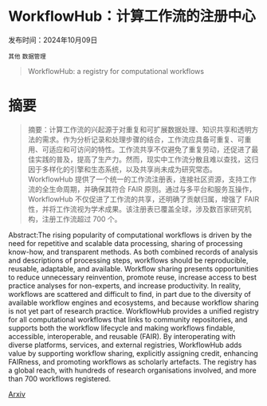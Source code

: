 # WorkflowHub：计算工作流的注册中心

发布时间：2024年10月09日

`其他` `数据管理`

> WorkflowHub: a registry for computational workflows

# 摘要

> 摘要：计算工作流的兴起源于对重复和可扩展数据处理、知识共享和透明方法的需求。作为分析记录和处理步骤的结合，工作流应具备可重复、可重用、可适应和可访问的特性。工作流共享不仅避免了重复劳动，还促进了最佳实践的普及，提高了生产力。然而，现实中工作流分散且难以查找，这归因于多样化的引擎和生态系统，以及共享尚未成为研究常态。WorkflowHub 提供了一个统一的工作流注册表，连接社区资源，支持工作流的全生命周期，并确保其符合 FAIR 原则。通过与多平台和服务互操作，WorkflowHub 不仅促进了工作流的共享，还明确了贡献归属，增强了 FAIR 性，并将工作流视为学术成果。该注册表已覆盖全球，涉及数百家研究机构，注册工作流超过 700 个。

> 
Abstract:The rising popularity of computational workflows is driven by the need for repetitive and scalable data processing, sharing of processing know-how, and transparent methods. As both combined records of analysis and descriptions of processing steps, workflows should be reproducible, reusable, adaptable, and available. Workflow sharing presents opportunities to reduce unnecessary reinvention, promote reuse, increase access to best practice analyses for non-experts, and increase productivity. In reality, workflows are scattered and difficult to find, in part due to the diversity of available workflow engines and ecosystems, and because workflow sharing is not yet part of research practice.
WorkflowHub provides a unified registry for all computational workflows that links to community repositories, and supports both the workflow lifecycle and making workflows findable, accessible, interoperable, and reusable (FAIR). By interoperating with diverse platforms, services, and external registries, WorkflowHub adds value by supporting workflow sharing, explicitly assigning credit, enhancing FAIRness, and promoting workflows as scholarly artefacts. The registry has a global reach, with hundreds of research organisations involved, and more than 700 workflows registered.
    

[Arxiv](https://arxiv.org/pdf/2410.06941)